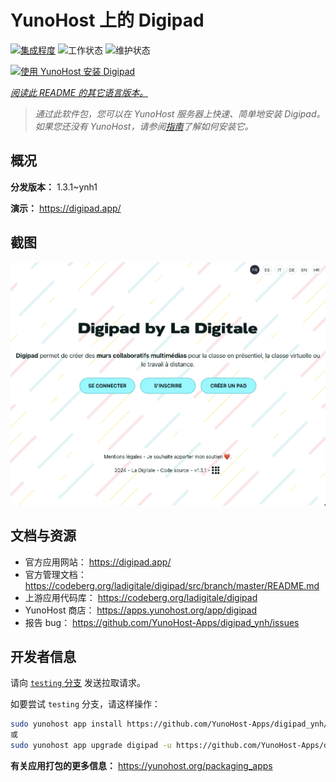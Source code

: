 <!--
注意：此 README 由 <https://github.com/YunoHost/apps/tree/master/tools/readme_generator> 自动生成
请勿手动编辑。
-->

# YunoHost 上的 Digipad

[![集成程度](https://dash.yunohost.org/integration/digipad.svg)](https://ci-apps.yunohost.org/ci/apps/digipad/) ![工作状态](https://ci-apps.yunohost.org/ci/badges/digipad.status.svg) ![维护状态](https://ci-apps.yunohost.org/ci/badges/digipad.maintain.svg)

[![使用 YunoHost 安装 Digipad](https://install-app.yunohost.org/install-with-yunohost.svg)](https://install-app.yunohost.org/?app=digipad)

*[阅读此 README 的其它语言版本。](./ALL_README.md)*

> *通过此软件包，您可以在 YunoHost 服务器上快速、简单地安装 Digipad。*  
> *如果您还没有 YunoHost，请参阅[指南](https://yunohost.org/install)了解如何安装它。*

## 概况



**分发版本：** 1.3.1~ynh1

**演示：** <https://digipad.app/>

## 截图

![Digipad 的截图](./doc/screenshots/screenshot.png)

## 文档与资源

- 官方应用网站： <https://digipad.app/>
- 官方管理文档： <https://codeberg.org/ladigitale/digipad/src/branch/master/README.md>
- 上游应用代码库： <https://codeberg.org/ladigitale/digipad>
- YunoHost 商店： <https://apps.yunohost.org/app/digipad>
- 报告 bug： <https://github.com/YunoHost-Apps/digipad_ynh/issues>

## 开发者信息

请向 [`testing` 分支](https://github.com/YunoHost-Apps/digipad_ynh/tree/testing) 发送拉取请求。

如要尝试 `testing` 分支，请这样操作：

```bash
sudo yunohost app install https://github.com/YunoHost-Apps/digipad_ynh/tree/testing --debug
或
sudo yunohost app upgrade digipad -u https://github.com/YunoHost-Apps/digipad_ynh/tree/testing --debug
```

**有关应用打包的更多信息：** <https://yunohost.org/packaging_apps>
